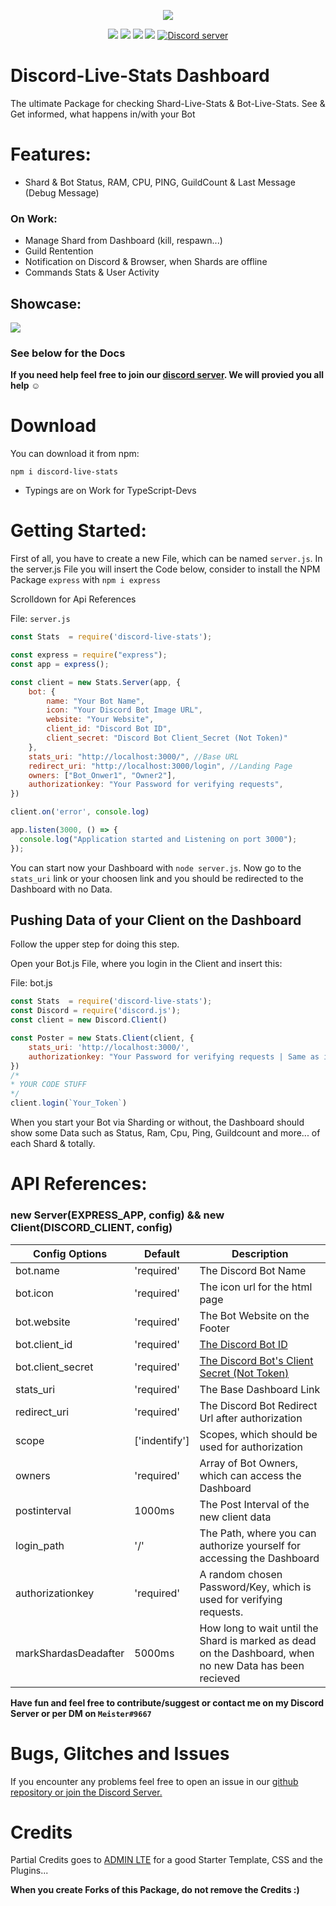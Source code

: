 <p align="center"><a href="https://nodei.co/npm/discord-live-stats/"><img src="https://nodei.co/npm/discord-live-stats.png"></a></p>
<p align="center"><img src="https://img.shields.io/npm/v/discord-live-stats"> <img src="https://img.shields.io/npm/dm/discord-live-stats?label=downloads"> <img src="https://img.shields.io/npm/l/discord-live-stats"> <img src="https://img.shields.io/github/repo-size/meister03/discord-live-stats">  <a href="https://discord.gg/YTdNBHh"><img src="https://discordapp.com/api/guilds/697129454761410600/widget.png" alt="Discord server"/></a></p>

# Discord-Live-Stats Dashboard
The ultimate Package for checking Shard-Live-Stats & Bot-Live-Stats. See & Get informed, what happens in/with your Bot

# Features:
- Shard & Bot Status, RAM, CPU, PING, GuildCount & Last Message (Debug Message)
### On Work:
- Manage Shard from Dashboard (kill, respawn...)
- Guild Rentention
- Notification on Discord & Browser, when Shards are offline
- Commands Stats & User Activity

## Showcase:
![](https://media.discordapp.net/attachments/711563835424768063/867100235352637480/unknown.png)

### See below for the Docs
**If you need help feel free to join our <a href="https://discord.gg/YTdNBHh">discord server</a>. We will provied you all help ☺**
# Download
You can download it from npm:
```cli
npm i discord-live-stats
```
- Typings are on Work for TypeScript-Devs 

# Getting Started:
First of all, you have to create a new File, which can be named `server.js`.
In the server.js File you will insert the Code below, consider to install the NPM Package `express` with `npm i express`

Scrolldown for Api References

File: `server.js`
```js
const Stats  = require('discord-live-stats');

const express = require("express");
const app = express();

const client = new Stats.Server(app, {
    bot: {
        name: "Your Bot Name",
        icon: "Your Discord Bot Image URL",
        website: "Your Website",
        client_id: "Discord Bot ID",
        client_secret: "Discord Bot Client_Secret (Not Token)"
    },
    stats_uri: "http://localhost:3000/", //Base URL
    redirect_uri: "http://localhost:3000/login", //Landing Page
    owners: ["Bot_Onwer1", "Owner2"],
    authorizationkey: "Your Password for verifying requests",
})

client.on('error', console.log)

app.listen(3000, () => {
  console.log("Application started and Listening on port 3000");
});
```
You can start now your Dashboard with `node server.js`.
Now go to the `stats_uri` link or your choosen link and you should be redirected to the Dashboard with no Data.

## Pushing Data of your Client on the Dashboard
Follow the upper step for doing this step.

Open your Bot.js File, where you login in the Client and insert this:

File: bot.js
```js
const Stats  = require('discord-live-stats');
const Discord = require('discord.js');
const client = new Discord.Client()

const Poster = new Stats.Client(client, {
    stats_uri: 'http://localhost:3000/',
    authorizationkey: "Your Password for verifying requests | Same as in Server.js",
})
/*
* YOUR CODE STUFF
*/
client.login(`Your_Token`)
```

When you start your Bot via Sharding or without, the Dashboard should show some Data such as Status, Ram, Cpu, Ping, Guildcount and more... of each Shard & totally.

# API References:

### new Server(EXPRESS_APP, config) && new Client(DISCORD_CLIENT, config)
| Config Options | Default | Description |
| -------------- | ------------- |-------------- |
|  bot.name      | 'required' | The Discord Bot Name |
|  bot.icon      | 'required' | The icon url for the html page |
|  bot.website   | 'required' | The Bot Website on the Footer |
|  bot.client_id | 'required' | [The Discord Bot ID](https://support.heateor.com/discord-client-id-discord-client-secret/ )          |
| bot.client_secret | 'required' | [The Discord Bot's Client Secret (Not Token)](https://support.heateor.com/discord-client-id-discord-client-secret/ )          |
| stats_uri      | 'required' | The Base Dashboard Link |
| redirect_uri   | 'required' | The Discord Bot Redirect Url after authorization |
| scope          | ['indentify'] |Scopes, which should be used for authorization   |
| owners         |'required' | Array of Bot Owners, which can access the Dashboard |
| postinterval   | 1000ms | The Post Interval of the new client data |
| login_path     | '/' | The Path, where you can authorize yourself for accessing the Dashboard |
| authorizationkey | 'required' | A random chosen Password/Key, which is used for verifying requests. |
| markShardasDeadafter | 5000ms |How long to wait until the Shard is marked as dead on the Dashboard, when no new Data has been recieved |


**Have fun and feel free to contribute/suggest or contact me on my Discord Server or per DM on `Meister#9667`**

# Bugs, Glitches and Issues
If you encounter any problems feel free to open an issue in our <a href="https://github.com/meister03/discord-live-stats/issues">github repository or join the Discord Server.</a>

# Credits
Partial Credits goes to [ADMIN LTE](https://adminlte.io/) for a good Starter Template, CSS and the Plugins...

**When you create Forks of this Package, do not remove the Credits :)**